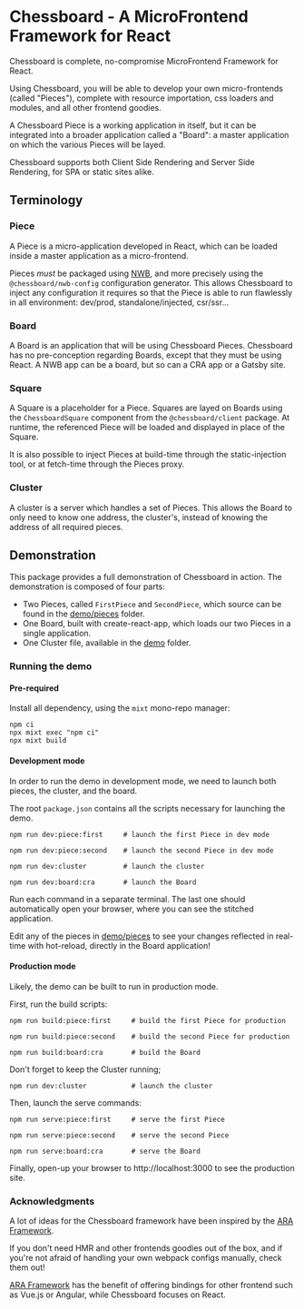 # Chessboard - A MicroFrontend Framework for React

Chessboard is complete, no-compromise MicroFrontend Framework for React.

Using Chessboard, you will be able to develop your own micro-frontends (called "Pieces"), 
complete with resource importation, css loaders and modules, and all other frontend goodies.

A Chessboard Piece is a working application in itself, but it can be integrated into a broader
application called a "Board": a master application on which the various Pieces will be layed.

Chessboard supports both Client Side Rendering and Server Side Rendering, for SPA or static
sites alike.

## Terminology

### Piece

A Piece is a micro-application developed in React, which can be loaded inside a master application
as a micro-frontend.

Pieces _must_ be packaged using [NWB](https://github.com/insin/nwb/tree/master/src), and
more precisely using the `@chessboard/nwb-config` configuration generator. This allows 
Chessboard to inject any configuration it requires so that the Piece is able to run
flawlessly in all environment: dev/prod, standalone/injected, csr/ssr...

### Board

A Board is an application that will be using Chessboard Pieces. Chessboard has no pre-conception
regarding Boards, except that they must be using React. A NWB app can be a board, but so can
a CRA app or a Gatsby site.

### Square

A Square is a placeholder for a Piece. Squares are layed on Boards using the `ChessboardSquare`
component from the `@chessboard/client` package. At runtime, the referenced Piece will be
loaded and displayed in place of the Square.

It is also possible to inject Pieces at build-time through the static-injection tool, or at fetch-time 
through the Pieces proxy.

### Cluster

A cluster is a server which handles a set of Pieces. This allows the Board to only need to know
one address, the cluster's, instead of knowing the address of all required pieces.

## Demonstration

This package provides a full demonstration of Chessboard in action. The demonstration is composed
of four parts:

 - Two Pieces, called `FirstPiece` and `SecondPiece`, which source can be found in the [demo/pieces](./demo/pieces) folder.
 - One Board, built with create-react-app, which loads our two Pieces in a single application.
 - One Cluster file, available in the [demo](./demo) folder.
 
### Running the demo

#### Pre-required
Install all dependency, using the `mixt` mono-repo manager:

```
npm ci
npx mixt exec "npm ci"
npx mixt build
```

#### Development mode
In order to run the demo in development mode, we need to launch both pieces, the cluster, and
the board.

The root `package.json` contains all the scripts necessary for launching the demo.

```
npm run dev:piece:first     # launch the first Piece in dev mode

npm run dev:piece:second    # launch the second Piece in dev mode

npm run dev:cluster         # launch the cluster

npm run dev:board:cra       # launch the Board
```

Run each command in a separate terminal. The last one should automatically open
your browser, where you can see the stitched application.

Edit any of the pieces in [demo/pieces](./demo/pieces) to see your changes
reflected in real-time with hot-reload, directly in the Board application!

#### Production mode

Likely, the demo can be built to run in production mode.

First, run the build scripts:
```
npm run build:piece:first     # build the first Piece for production

npm run build:piece:second    # build the second Piece for production

npm run build:board:cra       # build the Board
```

Don't forget to keep the Cluster running;
```
npm run dev:cluster           # launch the cluster
```

Then, launch the serve commands:
```
npm run serve:piece:first     # serve the first Piece

npm run serve:piece:second    # serve the second Piece

npm run serve:board:cra       # serve the Board
```

Finally, open-up your browser to http://localhost:3000 to see the production site.


### Acknowledgments

A lot of ideas for the Chessboard framework have been inspired by the [ARA Framework](https://ara-framework.github.io/website/).

If you don't need HMR and other frontends goodies out of the box, and if you're not afraid
of handling your own webpack configs manually, check them out!

[ARA Framework](https://ara-framework.github.io/website/) has the benefit of offering bindings
for other frontend such as Vue.js or Angular, while Chessboard focuses on React.
